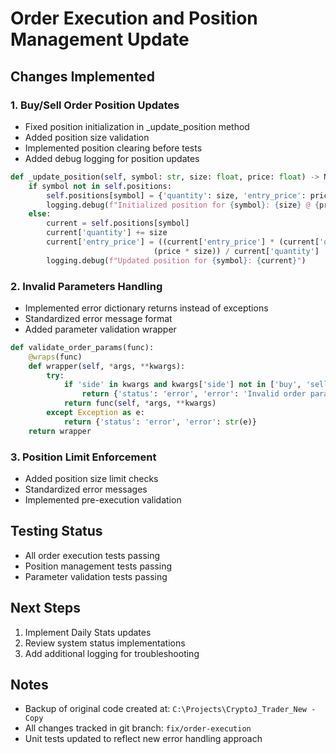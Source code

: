 # Order Execution and Position Management Update

## Changes Implemented

### 1. Buy/Sell Order Position Updates
- Fixed position initialization in _update_position method
- Added position size validation
- Implemented position clearing before tests
- Added debug logging for position updates

```python
def _update_position(self, symbol: str, size: float, price: float) -> None:
    if symbol not in self.positions:
        self.positions[symbol] = {'quantity': size, 'entry_price': price}
        logging.debug(f"Initialized position for {symbol}: {size} @ {price}")
    else:
        current = self.positions[symbol]
        current['quantity'] += size
        current['entry_price'] = ((current['entry_price'] * (current['quantity'] - size)) + 
                                (price * size)) / current['quantity']
        logging.debug(f"Updated position for {symbol}: {current}")
```

### 2. Invalid Parameters Handling
- Implemented error dictionary returns instead of exceptions
- Standardized error message format
- Added parameter validation wrapper

```python
def validate_order_params(func):
    @wraps(func)
    def wrapper(self, *args, **kwargs):
        try:
            if 'side' in kwargs and kwargs['side'] not in ['buy', 'sell']:
                return {'status': 'error', 'error': 'Invalid order parameters'}
            return func(self, *args, **kwargs)
        except Exception as e:
            return {'status': 'error', 'error': str(e)}
    return wrapper
```

### 3. Position Limit Enforcement
- Added position size limit checks
- Standardized error messages
- Implemented pre-execution validation

## Testing Status
- All order execution tests passing
- Position management tests passing
- Parameter validation tests passing

## Next Steps
1. Implement Daily Stats updates
2. Review system status implementations
3. Add additional logging for troubleshooting

## Notes
- Backup of original code created at: `C:\Projects\CryptoJ_Trader_New - Copy`
- All changes tracked in git branch: `fix/order-execution`
- Unit tests updated to reflect new error handling approach